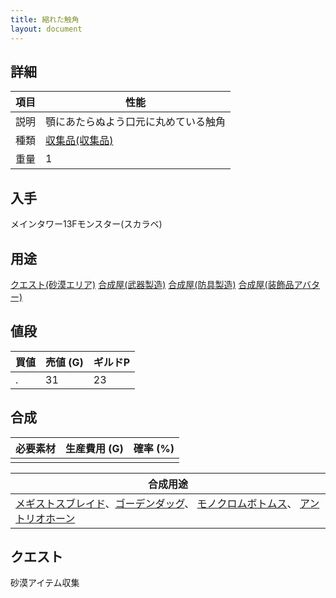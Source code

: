 ```yaml
---
title: 縮れた触角
layout: document
---
```

## 詳細


|項目|性能|
|---|---|
|説明|顎にあたらぬよう口元に丸めている触角|
|種類|[収集品(収集品)](収集品(収集品))|
|重量|1|

## 入手

メインタワー13Fモンスター(スカラベ)

## 用途

[クエスト(砂漠エリア)](クエスト(砂漠エリア))
[合成屋(武器製造)](合成屋(武器製造))
[合成屋(防具製造)](合成屋(防具製造))
[合成屋(装飾品アバター)](合成屋(装飾品アバター))

## 値段


|買値|売値 (G)|ギルドP|
|---|---|---|
|.|31|23|

## 合成


|必要素材|生産費用 (G)|確率 (%)|
|---|---|---|
||||


|合成用途|
|---|
|[メギストスブレイド](メギストスブレイド)、[ゴーデンダッグ](ゴーデンダッグ)、 [モノクロムボトムス](モノクロムボトムス)、 [アントリオホーン](アントリオホーン)|

## クエスト

砂漠アイテム収集
